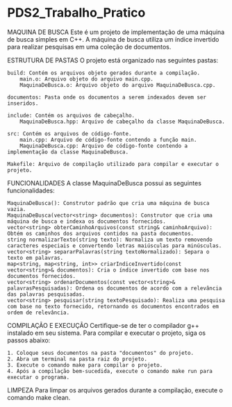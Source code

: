 # PDS2_Trabalho_Pratico

MAQUINA DE BUSCA
Este é um projeto de implementação de uma máquina de busca simples em C++. A máquina de busca utiliza um índice invertido para realizar pesquisas em uma coleção de documentos.


ESTRUTURA DE PASTAS
O projeto está organizado nas seguintes pastas:

    build: Contém os arquivos objeto gerados durante a compilação.
        main.o: Arquivo objeto do arquivo main.cpp.
        MaquinaDeBusca.o: Arquivo objeto do arquivo MaquinaDeBusca.cpp.

    documentos: Pasta onde os documentos a serem indexados devem ser inseridos.

    include: Contém os arquivos de cabeçalho.
        MaquinaDeBusca.hpp: Arquivo de cabeçalho da classe MaquinaDeBusca.

    src: Contém os arquivos de código-fonte.
        main.cpp: Arquivo de código-fonte contendo a função main.
        MaquinaDeBusca.cpp: Arquivo de código-fonte contendo a implementação da classe MaquinaDeBusca.

    Makefile: Arquivo de compilação utilizado para compilar e executar o projeto.

FUNCIONALIDADES
A classe MaquinaDeBusca possui as seguintes funcionalidades:

    MaquinaDeBusca(): Construtor padrão que cria uma máquina de busca vazia.
    MaquinaDeBusca(vector<string> documentos): Construtor que cria uma máquina de busca e indexa os documentos fornecidos.
    vector<string> obterCaminhoArquivos(const string& caminhoArquivo): Obtém os caminhos dos arquivos contidos na pasta documentos.
    string normalizarTexto(string texto): Normaliza um texto removendo caracteres especiais e convertendo letras maiúsculas para minúsculas.
    vector<string> separarPalavras(string textoNormalizado): Separa o texto em palavras.
    map<string, map<string, int>> criarIndiceInvertido(const vector<string>& documentos): Cria o índice invertido com base nos documentos fornecidos.
    vector<string> ordenarDocumentos(const vector<string>& palavrasPesquisadas): Ordena os documentos de acordo com a relevância das palavras pesquisadas.
    vector<string> pesquisar(string textoPesquisado): Realiza uma pesquisa com base no texto fornecido, retornando os documentos encontrados em ordem de relevância.

COMPILAÇÃO E EXECUÇÃO
Certifique-se de ter o compilador g++ instalado em seu sistema. Para compilar e executar o projeto, siga os passos abaixo:

    1. Coloque seus documentos na pasta "documentos" do projeto.
    2. Abra um terminal na pasta raiz do projeto.
    3. Execute o comando make para compilar o projeto.
    4. Após a compilação bem-sucedida, execute o comando make run para executar o programa.

LIMPEZA
Para limpar os arquivos gerados durante a compilação, execute o comando make clean.